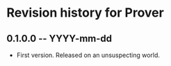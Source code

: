 # Revision history for Prover

## 0.1.0.0 -- YYYY-mm-dd

* First version. Released on an unsuspecting world.
